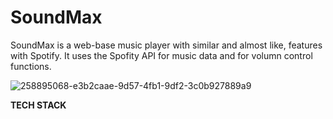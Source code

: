 # SoundMax
SoundMax is a web-base music player with similar and almost like, features with Spotify. It uses the Spofity API for music data and for volumn control functions.

![258895068-e3b2caae-9d57-4fb1-9df2-3c0b927889a9](https://github.com/HARLANDMIL/SoundMax/assets/111132900/1d2022ef-7e98-41f2-8837-7a0d891174c7)

**TECH STACK**

